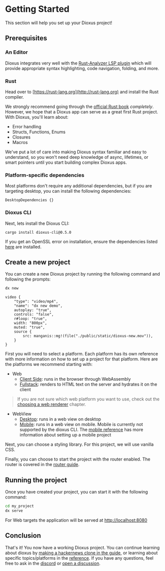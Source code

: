 # Getting Started

This section will help you set up your Dioxus project!

## Prerequisites

### An Editor

Dioxus integrates very well with the [Rust-Analyzer LSP plugin](https://rust-analyzer.github.io) which will provide appropriate syntax highlighting, code navigation, folding, and more.

### Rust

Head over to [https://rust-lang.org](http://rust-lang.org) and install the Rust compiler.

We strongly recommend going through the [official Rust book](https://doc.rust-lang.org/book/ch01-00-getting-started.html) _completely_. However, we hope that a Dioxus app can serve as a great first Rust project. With Dioxus, you'll learn about:

- Error handling
- Structs, Functions, Enums
- Closures
- Macros

We've put a lot of care into making Dioxus syntax familiar and easy to understand, so you won't need deep knowledge of async, lifetimes, or smart pointers until you start building complex Dioxus apps.

### Platform-specific dependencies

Most platforms don't require any additional dependencies, but if you are targeting desktop, you can install the following dependencies:

```inject-dioxus
DesktopDependencies {}
```

### Dioxus CLI

Next, lets install the Dioxus CLI:

```
cargo install dioxus-cli@0.5.0
```

If you get an OpenSSL error on installation, ensure the dependencies listed [here](https://docs.rs/openssl/latest/openssl/#automatic) are installed.

## Create a new project

You can create a new Dioxus project by running the following command and following the prompts:

```sh
dx new
```

```inject-dioxus
video {
    "type": "video/mp4",
    "name": "dx new demo",
    autoplay: "true",
    controls: "false",
    r#loop: "true",
    width: "800px",
    muted: "true",
    source {
        src: manganis::mg!(file("./public/static/dioxus-new.mov")),
    }
}
```

First you will need to select a platform. Each platform has its own reference with more information on how to set up a project for that platform. Here are the platforms we recommend starting with:

- Web
    - [Client Side](../reference/web/index.md): runs in the browser through WebAssembly
    - [Fullstack](../reference/fullstack/index.md): renders to HTML text on the server and hydrates it on the client
> If you are not sure which web platform you want to use, check out the [choosing a web renderer](choosing_a_web_renderer.md) chapter.
- WebView
    - [Desktop](../reference/desktop/index.md): runs in a web view on desktop
    - [Mobile](../reference/mobile/index.md): runs in a web view on mobile. Mobile is currently not supported by the dioxus CLI. The [mobile reference](../reference/mobile/index.md) has more information about setting up a mobile project

Next, you can choose a styling library. For this project, we will use vanilla CSS.

Finally, you can choose to start the project with the router enabled. The router is covered in the [router guide](../router/index.md).

## Running the project

Once you have created your project, you can start it with the following command:

```sh
cd my_project
dx serve
```

For Web targets the application will be served at [http://localhost:8080](http://localhost:8080)

## Conclusion

That's it! You now have a working Dioxus project. You can continue learning about dioxus by [making a hackernews clone in the guide](../guide/index.md), or learning about specific topics/platforms in the [reference](../reference/index.md). If you have any questions, feel free to ask in the [discord](https://discord.gg/XgGxMSkvUM) or [open a discussion](https://github.com/DioxusLabs/dioxus/discussions).
